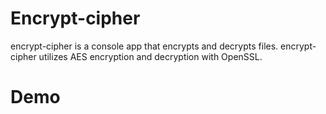 # Encrypt-cipher

encrypt-cipher is a console app that encrypts and decrypts files. encrypt-cipher utilizes AES encryption and decryption with OpenSSL.

# Demo
